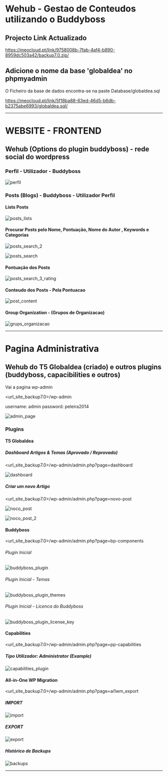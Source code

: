 # Wehub - Gestao de Conteudos utilizando o Buddyboss

## Projecto Link Actualizado

https://meocloud.pt/link/9758008b-7fab-4af4-b890-8959dc503a42/backup7.0.zip/

## Adicione o nome da base 'globaldea' no phpmyadmin

O Ficheiro da base de dados encontra-se na paste Database/globaldea.sql 

https://meocloud.pt/link/5f18ba88-63ed-46d5-b6db-b2375abe6993/globaldea.sql/

-----------------------------------------------------------------------------------------------------------------------------------------------------------------------

# WEBSITE - FRONTEND

## Wehub (Options do plugin buddyboss) - rede social do wordpress

### Perfil - Utilizador - Buddyboss

![perfil](https://user-images.githubusercontent.com/9846274/203990418-ed4b5408-a9ee-413c-9a38-5b07cbfb0ec5.png)

### Posts (Blogs) - Buddyboss - Utilizador Perfil

#### Lists Posts

![posts_lists](https://user-images.githubusercontent.com/9846274/203991106-205c8b37-d6e0-4d0d-a4c5-20f6a7715b8c.png)

#### Procurar Posts pelo Nome, Pontuação, Nome do Autor , Keywords e Categorias

![posts_search_2](https://user-images.githubusercontent.com/9846274/203991479-62d60f85-28df-4523-a117-0d7a024e4a01.png)

![posts_search](https://user-images.githubusercontent.com/9846274/203991108-b2974026-5198-497d-bd7b-43e56251b91e.png)

#### Pontuação dos Posts 

![posts_search_3_rating](https://user-images.githubusercontent.com/9846274/203991895-068ee794-a45d-4f7d-926f-0915d84a0a41.png)

#### Conteudo dos Posts - Pela Pontuacao

![post_content](https://user-images.githubusercontent.com/9846274/203992330-0eb5f460-7bc4-4ae9-8ad5-094fc29a18da.png)

#### Group Organization - (Grupos de Organizacao)

![grups_organizacao](https://user-images.githubusercontent.com/9846274/203992674-52064640-94e1-4084-9af6-661a230814b3.png)


----------------------------------------------------------------------------------------------------------------------------------------------------------------------

# Pagina Administrativa 

## Wehub do T5 Globaldea (criado) e outros plugins (buddyboss, capacibilities e outros)

Vai a pagina wp-admin

<url_site_backup7.0>/wp-admin

username: admin
password: peleira2014

![admin_page](https://user-images.githubusercontent.com/9846274/203994876-ff5bfa03-dd2a-4dda-92f2-a2af6d24f41c.png)

### Plugins

#### T5 Globaldea

##### Dashboard Artigos & Temas (Aprovado / Reprovado)

<url_site_backup7.0>/wp-admin/admin.php?page=dashboard

![dashboard](https://user-images.githubusercontent.com/9846274/204002645-1afbe70e-99a8-4259-b37f-72101d87a5bf.png)

##### Criar um novo Artigo

<url_site_backup7.0>/wp-admin/admin.php?page=novo-post

![noco_post](https://user-images.githubusercontent.com/9846274/204015371-daaf0848-83ad-433d-b4e7-de4ad2383267.png) 

![noco_post_2](https://user-images.githubusercontent.com/9846274/204015368-cc8ff5b5-a71f-43d5-985f-8420e7865e8b.png)


#### Buddyboss

<url_site_backup7.0>/wp-admin/admin.php?page=bp-components

###### Plugin Inicial

![buddyboss_plugin](https://user-images.githubusercontent.com/9846274/203996692-e9f01d69-4232-449c-a3e8-b7dd91511e45.png)

###### Plugin Inicial - Temas

![buddyboss_plugin_themes](https://user-images.githubusercontent.com/9846274/203996687-c0492afc-6039-4025-9956-843dc8211c00.png)

###### Plugin Inicial - Licenca do Buddyboss

![buddyboss_plugin_license_key](https://user-images.githubusercontent.com/9846274/203996684-aaf73352-2dca-43f6-a713-5a2eb37a70b4.png)

#### Capabilities

<url_site_backup7.0>/wp-admin/admin.php?page=pp-capabilities

##### Tipo Utilizador: Administrator (Example)

![capabilities_plugin](https://user-images.githubusercontent.com/9846274/203995667-baef2c77-d08c-4006-85fe-e705c24ceb67.png)

#### All-in-One WP Migration

<url_site_backup7.0>/wp-admin/admin.php?page=ai1wm_export

##### IMPORT

![import](https://user-images.githubusercontent.com/9846274/204000097-72f4751b-ccc2-4bb8-b8f8-72349af8bb16.png)

##### EXPORT

![export](https://user-images.githubusercontent.com/9846274/204000099-c8d84172-2bc4-4a54-aa63-a4c562105dcb.png)

##### Histórico de Backups

![backups](https://user-images.githubusercontent.com/9846274/204000089-f4a56c8d-bebe-4e23-906e-0877215c4f4e.png)


-----------------------------------------------------------------------------------------------------------------------------------------------------------------------

